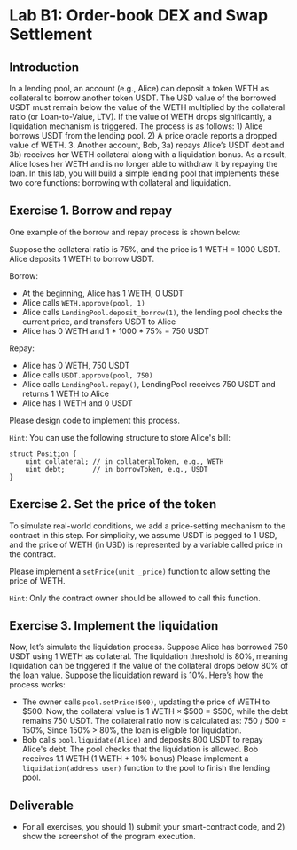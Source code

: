 Lab B1: Order-book DEX and Swap Settlement 
===

Introduction
---

In a lending pool, an account (e.g., Alice) can deposit a token WETH as collateral to borrow another token USDT. The USD value of the borrowed USDT must remain below the value of the WETH multiplied by the collateral ratio (or Loan-to-Value, LTV). If the value of WETH drops significantly, a liquidation mechanism is triggered. The process is as follows: 1) Alice borrows USDT from the lending pool. 2) A price oracle reports a dropped value of WETH. 3. Another account, Bob, 3a) repays Alice’s USDT debt and 3b) receives her WETH collateral along with a liquidation bonus. As a result, Alice loses her WETH and is no longer able to withdraw it by repaying the loan. 
In this lab, you will build a simple lending pool that implements these two core functions: borrowing with collateral and liquidation.

Exercise 1. Borrow and repay 
---
One example of the borrow and repay process is shown below:

Suppose the collateral ratio is 75%, and the price is 1 WETH = 1000 USDT. Alice deposits 1 WETH to borrow USDT.

Borrow:
- At the beginning, Alice has 1 WETH, 0 USDT
- Alice calls `WETH.approve(pool, 1)`
- Alice calls `LendingPool.deposit_borrow(1)`, the lending pool checks the current price, and transfers USDT to Alice
- Alice has 0 WETH and 1 * 1000 * 75% = 750 USDT

Repay:
- Alice has 0 WETH, 750 USDT
- Alice calls `USDT.approve(pool, 750)`
- Alice calls `LendingPool.repay()`, LendingPool receives 750 USDT and returns 1 WETH to Alice
- Alice has 1 WETH and 0 USDT

Please design code to implement this process.

`Hint`: You can use the following structure to store Alice's bill:
```
struct Position {
    uint collateral; // in collateralToken, e.g., WETH
    uint debt;       // in borrowToken, e.g., USDT
}
```


Exercise 2. Set the price of the token
---

To simulate real-world conditions, we add a price-setting mechanism to the contract in this step. For simplicity, we assume USDT is pegged to 1 USD, and the price of WETH (in USD) is represented by a variable called price in the contract.

Please implement a `setPrice(unit _price)` function to allow setting the price of WETH.

`Hint`: Only the contract owner should be allowed to call this function.

Exercise 3. Implement the liquidation
---

Now, let’s simulate the liquidation process.
Suppose Alice has borrowed 750 USDT using 1 WETH as collateral. The liquidation threshold is 80%, meaning liquidation can be triggered if the value of the collateral drops below 80% of the loan value. Suppose the liquidation reward is 10%.
Here’s how the process works:
- The owner calls `pool.setPrice(500)`, updating the price of WETH to $500. Now, the collateral value is 1 WETH × $500 = $500, while the debt remains 750 USDT. The collateral ratio now is calculated as: 750 / 500 = 150%, Since 150% > 80%, the loan is eligible for liquidation.
- Bob calls `pool.liquidate(Alice)` and deposits 800 USDT to repay Alice's debt. The pool checks that the liquidation is allowed. Bob receives 1.1 WETH (1 WETH + 10% bonus)
Please implement a `liquidation(address user)` function to the pool to finish the lending pool. 


Deliverable
---

- For all exercises, you should 1) submit your smart-contract code, and 2) show the screenshot of the program execution. 

